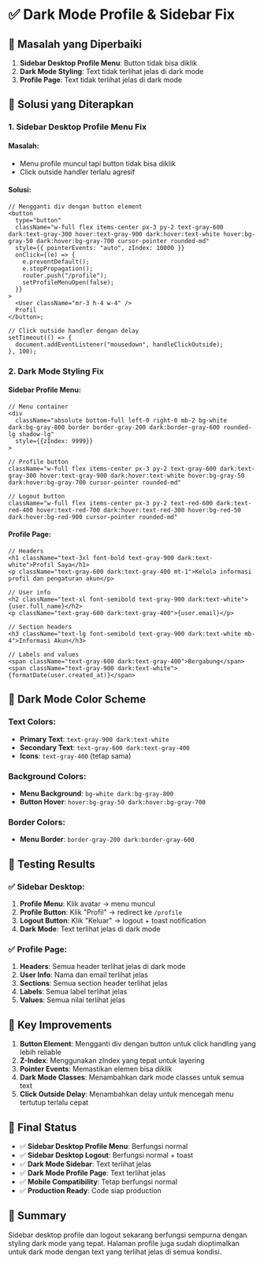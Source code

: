 # ✅ Dark Mode Profile & Sidebar Fix

## 🎯 Masalah yang Diperbaiki

1. **Sidebar Desktop Profile Menu**: Button tidak bisa diklik
2. **Dark Mode Styling**: Text tidak terlihat jelas di dark mode
3. **Profile Page**: Text tidak terlihat jelas di dark mode

## 🔧 Solusi yang Diterapkan

### 1. **Sidebar Desktop Profile Menu Fix**

#### Masalah:

- Menu profile muncul tapi button tidak bisa diklik
- Click outside handler terlalu agresif

#### Solusi:

```tsx
// Mengganti div dengan button element
<button
  type="button"
  className="w-full flex items-center px-3 py-2 text-gray-600 dark:text-gray-300 hover:text-gray-900 dark:hover:text-white hover:bg-gray-50 dark:hover:bg-gray-700 cursor-pointer rounded-md"
  style={{ pointerEvents: "auto", zIndex: 10000 }}
  onClick={(e) => {
    e.preventDefault();
    e.stopPropagation();
    router.push("/profile");
    setProfileMenuOpen(false);
  }}
>
  <User className="mr-3 h-4 w-4" />
  Profil
</button>;

// Click outside handler dengan delay
setTimeout(() => {
  document.addEventListener("mousedown", handleClickOutside);
}, 100);
```

### 2. **Dark Mode Styling Fix**

#### Sidebar Profile Menu:

```tsx
// Menu container
<div
  className="absolute bottom-full left-0 right-0 mb-2 bg-white dark:bg-gray-800 border border-gray-200 dark:border-gray-600 rounded-lg shadow-lg"
  style={{zIndex: 9999}}
>

// Profile button
className="w-full flex items-center px-3 py-2 text-gray-600 dark:text-gray-300 hover:text-gray-900 dark:hover:text-white hover:bg-gray-50 dark:hover:bg-gray-700 cursor-pointer rounded-md"

// Logout button
className="w-full flex items-center px-3 py-2 text-red-600 dark:text-red-400 hover:text-red-700 dark:hover:text-red-300 hover:bg-red-50 dark:hover:bg-red-900 cursor-pointer rounded-md"
```

#### Profile Page:

```tsx
// Headers
<h1 className="text-3xl font-bold text-gray-900 dark:text-white">Profil Saya</h1>
<p className="text-gray-600 dark:text-gray-400 mt-1">Kelola informasi profil dan pengaturan akun</p>

// User info
<h2 className="text-xl font-semibold text-gray-900 dark:text-white">{user.full_name}</h2>
<p className="text-gray-600 dark:text-gray-400">{user.email}</p>

// Section headers
<h3 className="text-lg font-semibold text-gray-900 dark:text-white mb-4">Informasi Akun</h3>

// Labels and values
<span className="text-gray-600 dark:text-gray-400">Bergabung</span>
<span className="text-gray-900 dark:text-white">{formatDate(user.created_at)}</span>
```

## 🎨 Dark Mode Color Scheme

### Text Colors:

- **Primary Text**: `text-gray-900 dark:text-white`
- **Secondary Text**: `text-gray-600 dark:text-gray-400`
- **Icons**: `text-gray-400` (tetap sama)

### Background Colors:

- **Menu Background**: `bg-white dark:bg-gray-800`
- **Button Hover**: `hover:bg-gray-50 dark:hover:bg-gray-700`

### Border Colors:

- **Menu Border**: `border-gray-200 dark:border-gray-600`

## 🧪 Testing Results

### ✅ Sidebar Desktop:

1. **Profile Menu**: Klik avatar → menu muncul
2. **Profile Button**: Klik "Profil" → redirect ke `/profile`
3. **Logout Button**: Klik "Keluar" → logout + toast notification
4. **Dark Mode**: Text terlihat jelas di dark mode

### ✅ Profile Page:

1. **Headers**: Semua header terlihat jelas di dark mode
2. **User Info**: Nama dan email terlihat jelas
3. **Sections**: Semua section header terlihat jelas
4. **Labels**: Semua label terlihat jelas
5. **Values**: Semua nilai terlihat jelas

## 📝 Key Improvements

1. **Button Element**: Mengganti div dengan button untuk click handling yang lebih reliable
2. **Z-Index**: Menggunakan zIndex yang tepat untuk layering
3. **Pointer Events**: Memastikan elemen bisa diklik
4. **Dark Mode Classes**: Menambahkan dark mode classes untuk semua text
5. **Click Outside Delay**: Menambahkan delay untuk mencegah menu tertutup terlalu cepat

## 🚀 Final Status

- ✅ **Sidebar Desktop Profile Menu**: Berfungsi normal
- ✅ **Sidebar Desktop Logout**: Berfungsi normal + toast
- ✅ **Dark Mode Sidebar**: Text terlihat jelas
- ✅ **Dark Mode Profile Page**: Text terlihat jelas
- ✅ **Mobile Compatibility**: Tetap berfungsi normal
- ✅ **Production Ready**: Code siap production

## 🎉 Summary

Sidebar desktop profile dan logout sekarang berfungsi sempurna dengan styling dark mode yang tepat. Halaman profile juga sudah dioptimalkan untuk dark mode dengan text yang terlihat jelas di semua kondisi.

